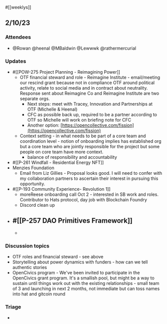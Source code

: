 #[[weeklys]] 
## 2/10/23
### Attendees
- @Rowan  @heenal @MBaldwin @Lewwwk @rathermercurial 

### Updates
- #[[POW-275 Project Planning - Reimagining Power]] 
	- OTF financial steward and role - Reimagine Institute - email/meeting our rescind grant because not in compliance OTF around political activity, relate to social media and in contract about neutrality. Response sent about Reimagine Co and Reimagine Institute are two separate orgs. 
		- Next steps: meet with Tracey, Innovation and Partnerships at OTF (Michelle & Heenal)
		- CFC as possible back up, required to be a partner according to OTF so Michelle will work on briefing note for CFC
		- Another option: [https://opencollective.com/fission](https://opencollective.com/fission) 
	- Context setting - in what needs to be part of a core team and coordination level - notion of onboarding implies has established org but a core team who are jointly responsible for the project but some people on core team have more context.
		- balance of responsibility and accountability 
- #[[P-261 Windfall - Residential Energy NFT]]
- Menzies Foundation
	- Email from Liz Gillies -  Proposal looks good. I will need to confer with my collaboration partners to ascertain their interest in pursuing this opportunity. 
- #[[P-193 Community Experience- Revolution 1]] 
	- moreReese onboarding call Oct 2 - interested in SB work and roles. Contributor to Hats protocol, day job with Blockchain Foundry 
	- Discord clean up 
- #[[P-257 DAO Primitives Framework]] 
	- 
	- 

### Discussion topics
- OTF roles and financial steward - see above
- Storytelling about power dynamics with funders - how can we tell authentic stories 
- OpenCivics program - We've been invited to participate in the OpenCivics grant program. It's a smallish pool, but might be a way to sustain until things work out with the existing relationships - small team of 3 and launching in next 2 months, not immediate but can toss names into hat and gitcoin round

### Triage
- 
